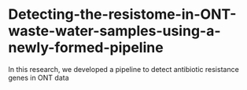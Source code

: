 # Detecting-the-resistome-in-ONT-waste-water-samples-using-a-newly-formed-pipeline
In this research, we developed a pipeline to detect antibiotic resistance genes in ONT data
